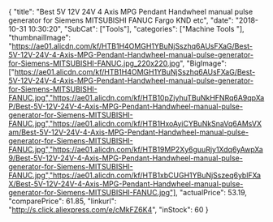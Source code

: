 {
	"title": "Best 5V 12V 24V 4 Axis MPG Pendant Handwheel manual pulse generator for Siemens MITSUBISHI FANUC Fargo KND etc",
	"date": "2018-10-31 10:30:20",
	"SubCat": ["Tools"],
	"categories": ["Machine Tools "],
	"thumbnailImage": "https://ae01.alicdn.com/kf/HTB1H4OMGH1YBuNjSszhq6AUsFXaG/Best-5V-12V-24V-4-Axis-MPG-Pendant-Handwheel-manual-pulse-generator-for-Siemens-MITSUBISHI-FANUC.jpg_220x220.jpg",
	"BigImage": ["https://ae01.alicdn.com/kf/HTB1H4OMGH1YBuNjSszhq6AUsFXaG/Best-5V-12V-24V-4-Axis-MPG-Pendant-Handwheel-manual-pulse-generator-for-Siemens-MITSUBISHI-FANUC.jpg","https://ae01.alicdn.com/kf/HTB10pZjyhuTBuNkHFNRq6A9qpXaP/Best-5V-12V-24V-4-Axis-MPG-Pendant-Handwheel-manual-pulse-generator-for-Siemens-MITSUBISHI-FANUC.jpg","https://ae01.alicdn.com/kf/HTB1HxoAyiCYBuNkSnaVq6AMsVXam/Best-5V-12V-24V-4-Axis-MPG-Pendant-Handwheel-manual-pulse-generator-for-Siemens-MITSUBISHI-FANUC.jpg","https://ae01.alicdn.com/kf/HTB19MP2Xy6guuRjy1Xdq6yAwpXa9/Best-5V-12V-24V-4-Axis-MPG-Pendant-Handwheel-manual-pulse-generator-for-Siemens-MITSUBISHI-FANUC.jpg","https://ae01.alicdn.com/kf/HTB1xbCUGH1YBuNjSszeq6yblFXaX/Best-5V-12V-24V-4-Axis-MPG-Pendant-Handwheel-manual-pulse-generator-for-Siemens-MITSUBISHI-FANUC.jpg"],
	"actualPrice": 53.19,
	"comparePrice": 61.85,
	"linkurl": "http://s.click.aliexpress.com/e/cMkFZ6K4",
	"inStock": 60
}
